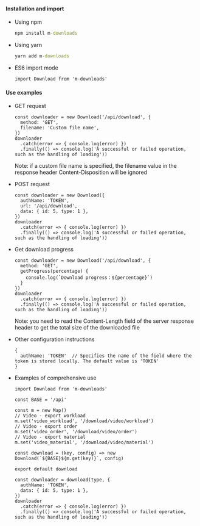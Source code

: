 #### Installation and import
* Using npm
  ```cmd
  npm install m-downloads
  ```

* Using yarn
  ```cmd
  yarn add m-downloads
  ```

* ES6 import mode
  ```JS
  import Download from 'm-downloads'
  ```

#### Use examples
* GET request
  ```JS
  const downloader = new Download('/api/download', {
    method: 'GET',
    filename: 'Custom file name',
  })
  downloader
    .catch(error => { console.log(error) })
    .finally(() => console.log('A successful or failed operation, such as the handling of loading'))
  ```
  Note: if a custom file name is specified, the filename value in the response header Content-Disposition will be ignored

* POST request
  ```JS
  const downloader = new Download({
    authName: 'TOKEN',
    url: '/api/download',
    data: { id: 5, type: 1 },
  })
  downloader
    .catch(error => { console.log(error) })
    .finally(() => console.log('A successful or failed operation, such as the handling of loading'))
  ```

* Get download progress
  ```JS
  const downloader = new Download('/api/download', {
    method: 'GET',
    getProgress(percentage) {
      console.log(`Download progress：${percentage}`)
    }
  })
  downloader
    .catch(error => { console.log(error) })
    .finally(() => console.log('A successful or failed operation, such as the handling of loading'))
  ```
  Note: you need to read the Content-Length field of the server response header to get the total size of the downloaded file

* Other configuration instructions
  ```JS
  {
    authName: 'TOKEN'  // Specifies the name of the field where the token is stored locally. The default value is 'TOKEN'
  }
  ```

* Examples of comprehensive use
  ```JS
  import Download from 'm-downloads'

  const BASE = '/api'

  const m = new Map()
  // Video - export workload
  m.set('video_workload', '/download/video/workload')
  // Video - export order
  m.set('video_order', '/download/video/order')
  // Video - export material
  m.set('video_material', '/download/video/material')

  const download = (key, config) => new Download(`${BASE}${m.get(key)}`, config)

  export default download
  ```
  ```JS
  const downloader = download(type, {
    authName: 'TOKEN',
    data: { id: 5, type: 1 },
  })
  downloader
    .catch(error => { console.log(error) })
    .finally(() => console.log('A successful or failed operation, such as the handling of loading'))
  ```
  
